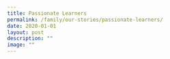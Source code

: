 ```yaml
---
title: Passionate Learners
permalink: /family/our-stories/passionate-learners/
date: 2020-01-01
layout: post
description: ""
image: ""
---
```

